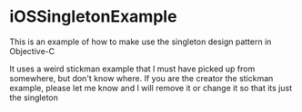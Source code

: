 iOSSingletonExample
===================

This is an example of how to make use the singleton design pattern in Objective-C

It uses a weird stickman example that I must have picked up from somewhere, but don't know where. If you are the creator the stickman example, please let me know and I will remove it or change it so that its just the singleton

